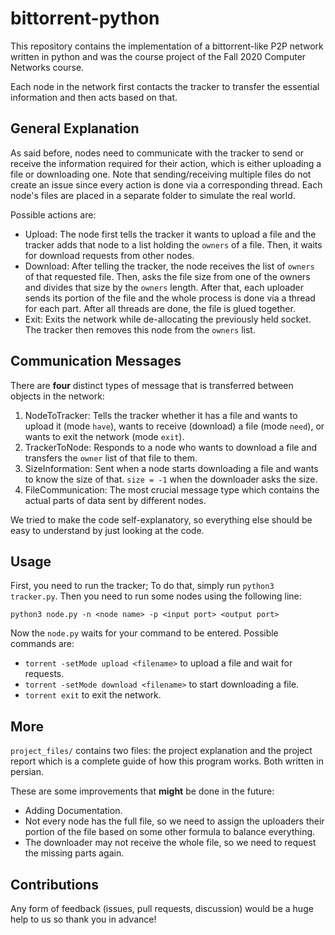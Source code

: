 # bittorrent-python
This repository contains the implementation of a bittorrent-like P2P network written
in python and was the course project of the Fall 2020 Computer Networks course.

Each node in the network first contacts the tracker to transfer the essential
information and then acts based on that.

## General Explanation
As said before, nodes need to communicate with the tracker to send or receive
the information required for their action, which is either uploading a file or
downloading one. Note that sending/receiving multiple files do not create an
issue since every action is done via a corresponding thread.
Each node's files are placed in a separate folder to simulate the real world.

Possible actions are:
- Upload: The node first tells the tracker it wants to upload a file and the
tracker adds that node to a list holding the `owners` of a file. Then, it 
waits for download requests from other nodes.
- Download: After telling the tracker, the node receives the list of `owners`
of that requested file. Then, asks the file size from one of the owners and
divides that size by the `owners` length. After that,
each uploader sends its portion of the file and the whole process is done via
a thread for each part. After all threads are done, the file is glued together.
- Exit: Exits the network while de-allocating the previously held socket. The
tracker then removes this node from the `owners` list.

## Communication Messages
There are **four** distinct types of message that is transferred between objects
in the network:
1. NodeToTracker: Tells the tracker whether it has a file and wants to upload 
it (mode `have`), wants to receive (download) a file (mode `need`), or wants
to exit the network (mode `exit`).
2. TrackerToNode: Responds to a node who wants to download a file and transfers
the `owner` list of that file to them.
3. SizeInformation: Sent when a node starts downloading a file and wants to 
know the size of that. `size = -1` when the downloader asks the size. 
4. FileCommunication: The most crucial message type which contains the actual
parts of data sent by different nodes.

We tried to make the code self-explanatory, so everything else should be easy
to understand by just looking at the code.

## Usage
First, you need to run the tracker; To do that, simply run `python3 tracker.py`. 
Then you need to run some nodes using the following line:
```commandline
python3 node.py -n <node name> -p <input port> <output port>
```
Now the `node.py` waits for your command to be entered. Possible commands are:
- `torrent -setMode upload <filename>` to upload a file and wait for requests.
- `torrent -setMode download <filename>` to start downloading a file.
- `torrent exit` to exit the network.

## More
`project_files/` contains two files: the project explanation and the project 
report which is a complete guide of how this program works. Both written in
persian.

These are some improvements that **might** be done in the future:
- Adding Documentation.
- Not every node has the full file, so we need to assign the uploaders their
portion of the file based on some other formula to balance everything.
- The downloader may not receive the whole file, so we need to request the
missing parts again.

## Contributions
Any form of feedback (issues, pull requests, discussion)
would be a huge help to us so thank you in advance!